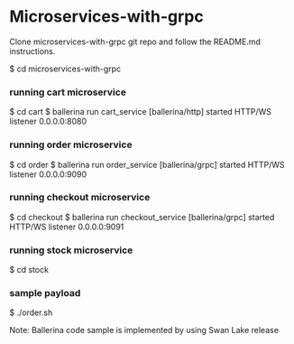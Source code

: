 # Microservices-with-grpc

Clone microservices-with-grpc git repo and follow the README.md instructions.

$ cd microservices-with-grpc

### running cart microservice
$ cd cart
$ ballerina run cart_service
[ballerina/http] started HTTP/WS listener 0.0.0.0:8080

### running order microservice
$ cd order
$ ballerina run order_service
[ballerina/grpc] started HTTP/WS listener 0.0.0.0:9090

### running checkout microservice
$ cd checkout
$ ballerina run checkout_service
[ballerina/grpc] started HTTP/WS listener 0.0.0.0:9091

### running stock microservice
$ cd stock

### sample payload
$ ./order.sh

Note: Ballerina code sample is implemented by using Swan Lake release

